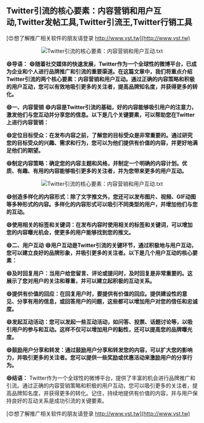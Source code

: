 ## **Twitter引流的核心要素：内容营销和用户互动,Twitter发帖工具,Twitter引流王,Twitter行销工具**

[😍想了解推广相关软件的朋友请登录 http://www.vst.tw](http://www.vst.tw)

 <center><img src="https://vst.tw/MP4/tuiguang/png/0.png" alt="Twitter引流的核心要素：内容营销和用户互动.txt"></center>

**😄导语：**
**😄随着社交媒体的快速发展，Twitter作为一个全球性的微博平台，已成为企业和个人进行品牌推广和引流的重要渠道。在这篇文章中，我们将重点介绍Twitter引流的两个核心要素：内容营销和用户互动。通过正确的内容策略和积极的用户互动，您可以有效地吸引更多的关注者，提高品牌知名度，并获得更多的转化。**

**😄一、内容营销**
**😄内容是Twitter引流的基础，好的内容能够吸引用户的注意力，激发他们与您互动并分享您的信息。以下是几个关键要素，可以帮助您在Twitter上进行内容营销：**

**😄定位目标受众：在发布内容之前，了解您的目标受众是非常重要的。通过研究您的目标受众的兴趣、需求和行为，您可以为他们提供有价值的内容，并更好地满足他们的期望。**

**😄制定内容策略：确定您的内容主题和风格，并制定一个明确的内容计划。优质、有趣、有用的内容能够吸引更多的关注者，并为您带来更多的用户互动。**

 <center><img src="https://vst.tw/MP4/tuiguang/png/0.png" alt="Twitter引流的核心要素：内容营销和用户互动.txt"></center>

**😄创造多样化的内容形式：除了文字推文外，您还可以发布图片、视频、GIF动图等多种形式的内容。多样化的内容形式可以吸引不同类型的用户，并增加他们与您的互动。**

**😄使用相关的标签和关键词：在发布内容时使用相关的标签和关键词，可以增加您的内容曝光机会，使更多的用户能够找到您的推文。**

**😄二、用户互动**
**😄用户互动是Twitter引流的关键环节，通过积极地与用户互动，您可以建立良好的品牌形象，并吸引更多的关注者。以下是几个用户互动的核心要素：**

**😄及时回复用户：当用户给您留言、评论或提问时，及时回复是非常重要的。这展示了您对用户的关注和尊重，并可以建立起积极的互动关系。**

**😄提供有价值的回应：在回复用户时，要提供有价值的回应。提供建设性的意见、分享有用的信息，或回答用户的问题，这些都可以增加用户对您的信任和忠诚度。**

**😄发起互动活动：您可以发起一些互动活动，如问答、投票、话题讨论等，以吸引用户的参与和互动。这样不仅可以增加用户的黏性，还可以提高您的品牌曝光度。**

**😄鼓励用户分享和转发：通过鼓励用户分享和转发您的内容，可以扩大您的影响力，并吸引更多的关注者。您可以提供一些奖励或优惠活动来激励用户的分享行为。**

**😄结语：**
Twitter作为一个全球性的微博平台，提供了丰富的机会进行品牌推广和引流。通过正确的内容营销策略和积极的用户互动，您可以吸引更多的关注者，提高品牌知名度，并获得更多的转化。记住，持续地提供有价值的内容，并与用户保持良好的互动关系是成功引流的关键要素。

[😍想了解推广相关软件的朋友请登录 http://www.vst.tw](http://www.vst.tw)



